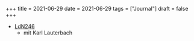 +++
title = 2021-06-29
date = 2021-06-29
tags = ["Journal"]
draft = false
+++

-   [LdN246](https://lagedernation.org/podcast/ldn246-spezial-karl-lauterbach-spd-gesundheitsexperte/)
    -   mit Karl Lauterbach
